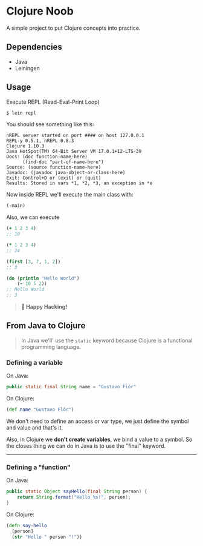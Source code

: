 # Clojure Noob

A simple project to put Clojure concepts into practice.

## Dependencies

- Java
- Leiningen

## Usage

Execute REPL (Read-Eval-Print Loop)

```sh
$ lein repl
```

You should see something like this:

```text
nREPL server started on port #### on host 127.0.0.1
REPL-y 0.5.1, nREPL 0.8.3
Clojure 1.10.3
Java HotSpot(TM) 64-Bit Server VM 17.0.1+12-LTS-39
Docs: (doc function-name-here)
      (find-doc "part-of-name-here")
Source: (source function-name-here)
Javadoc: (javadoc java-object-or-class-here)
Exit: Control+D or (exit) or (quit)
Results: Stored in vars *1, *2, *3, an exception in *e
```

Now inside REPL we'll execute the main class with:

```clojure
(-main)
```

Also, we can execute

```clojure
(+ 1 2 3 4)
;; 10

(* 1 2 3 4)
;; 24

(first [3, 7, 1, 2])
;; 3

(do (println "Hello World")
    (- 10 5 2))
;; Hello World
;; 3
```

> **💫 Happy Hacking!**

## From Java to Clojure

> In Java we'll' use the `static` keyword because Clojure is a functional programming language.

### Defining a variable

On Java:

```java
public static final String name = "Gustavo Flôr"
```

On Clojure:

```clojure
(def name "Gustavo Flôr")
```

We don't need to define an access or var type, we just define the symbol and value and that's it.

Also, in Clojure we **don't create variables**, we bind a value to a symbol. So the closes thing we can do in Java is to use the "final" keyword.

---

### Defining a "function"

On Java:

```java
public static Object sayHello(final String person) {
    return String.format("Hello %s!", person);    
}
```

On Clojure:

```clojure
(defn say-hello 
  [person] 
  (str "Hello " person "!"))
```



